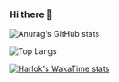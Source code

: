 ### Hi there 👋


![Anurag's GitHub stats](https://github-readme-stats.vercel.app/api?username=uuccu&show_icons=true&theme=tokyonight)

![Top Langs](https://github-readme-stats.vercel.app/api/top-langs/?username=uuccu&layout=tokyonight)

[![Harlok's WakaTime stats](https://github-readme-stats.vercel.app/api/wakatime?username=TwoCastle9)](https://github.com/anuraghazra/github-readme-stats)


<!--
**uuccu/uuccu** is a ✨ _special_ ✨ repository because its `README.md` (this file) appears on your GitHub profile.

Here are some ideas to get you started:

- 🔭 I’m currently working on ...
- 🌱 I’m currently learning ...
- 👯 I’m looking to collaborate on ...
- 🤔 I’m looking for help with ...
- 💬 Ask me about ...
- 📫 How to reach me: ...
- 😄 Pronouns: ...
- ⚡ Fun fact: ...
-->
